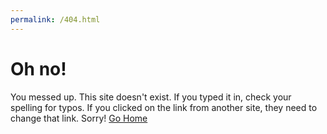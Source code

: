 ```yaml
---
permalink: /404.html
---
```

# Oh no!
You messed up. This site doesn't exist. If you typed it in, check your spelling for typos. If you clicked on the link from another site, they need to change that link. Sorry! [Go Home](https://platypus-tech.github.io)
